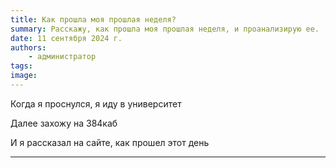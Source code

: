 ```yaml
---
title: Как прошла моя прошлая неделя?
summary: Расскажу, как прошла моя прошлая неделя, и проанализирую ее.
date: 11 сентября 2024 г.
authors:
    - администратор
tags:
image:
---
```

Когда я проснулся, я иду в университет

Далее захожу на 384каб

И я рассказал на сайте, как прошел этот день

---
